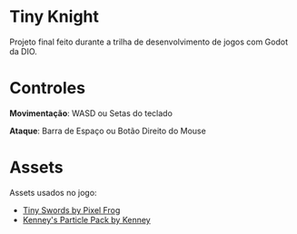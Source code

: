 # Tiny Knight
Projeto final feito durante a trilha de desenvolvimento de jogos com Godot da DIO.

# Controles
**Movimentação**: WASD ou Setas do teclado

**Ataque**: Barra de Espaço ou Botão Direito do Mouse

# Assets
Assets usados no jogo:

- [Tiny Swords by Pixel Frog](https://pixelfrog-assets.itch.io/tiny-swords)
- [Kenney's Particle Pack by Kenney](https://kenney.nl/assets/particle-pack)
